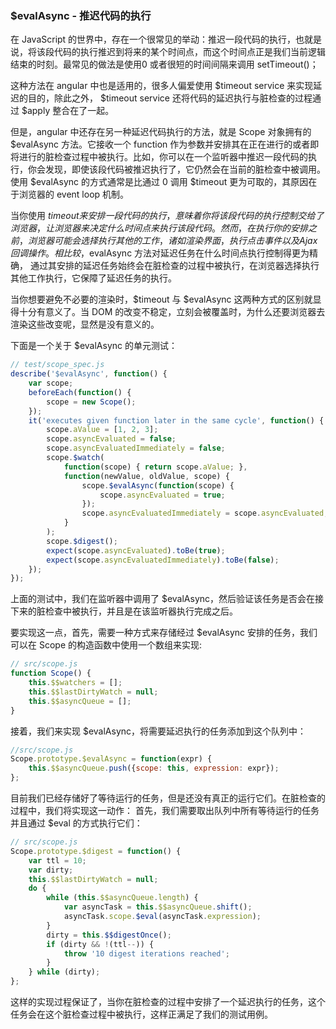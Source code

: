 ### $evalAsync - 推迟代码的执行

在 JavaScript 的世界中，存在一个很常见的举动：推迟一段代码的执行，也就是说，将该段代码的执行推迟到将来的某个时间点，而这个时间点正是我们当前逻辑结束的时刻。最常见的做法是使用0 或者很短的时间间隔来调用 setTimeout()；

这种方法在 angular 中也是适用的，很多人偏爱使用 $timeout service 来实现延迟的目的，除此之外， $timeout service 还将代码的延迟执行与脏检查的过程通过 $apply 整合在了一起。

但是，angular 中还存在另一种延迟代码执行的方法，就是 Scope 对象拥有的 $evalAsync 方法。它接收一个 function 作为参数并安排其在正在进行的或者即将进行的脏检查过程中被执行。比如，你可以在一个监听器中推迟一段代码的执行，你会发现，即使该段代码被推迟执行了，它仍然会在当前的脏检查中被调用。使用 $evalAsync 的方式通常是比通过 0 调用 $timeout 更为可取的，其原因在于浏览器的 event loop 机制。

当你使用 $timeout 来安排一段代码的执行，意味着你将该段代码的执行控制交给了浏览器，让浏览器来决定什么时间点来执行该段代码。然而，在执行你的安排之前，浏览器可能会选择执行其他的工作，诸如渲染界面，执行点击事件以及 Ajax 回调操作。
相比较，$evalAsync 方法对延迟任务在什么时间点执行控制得更为精确， 通过其安排的延迟任务始终会在脏检查的过程中被执行，在浏览器选择执行其他工作执行，它保障了延迟任务的执行。

当你想要避免不必要的渲染时，$timeout 与 $evalAsync 这两种方式的区别就显得十分有意义了。当 DOM 的改变不稳定，立刻会被覆盖时，为什么还要浏览器去渲染这些改变呢，显然是没有意义的。

下面是一个关于 $evalAsync 的单元测试：
```js
// test/scope_spec.js
describe('$evalAsync', function() {
    var scope;
    beforeEach(function() {
        scope = new Scope();
    });
    it('executes given function later in the same cycle', function() {
        scope.aValue = [1, 2, 3];
        scope.asyncEvaluated = false;
        scope.asyncEvaluatedImmediately = false;
        scope.$watch(
            function(scope) { return scope.aValue; },
            function(newValue, oldValue, scope) {
                scope.$evalAsync(function(scope) {
                    scope.asyncEvaluated = true;
                });
                scope.asyncEvaluatedImmediately = scope.asyncEvaluated;
            }
        );
        scope.$digest();
        expect(scope.asyncEvaluated).toBe(true);
        expect(scope.asyncEvaluatedImmediately).toBe(false);
    });
});
```
上面的测试中，我们在监听器中调用了 $evalAsync，然后验证该任务是否会在接下来的脏检查中被执行，并且是在该监听器执行完成之后。

要实现这一点，首先，需要一种方式来存储经过 $evalAsync 安排的任务，我们可以在 Scope 的构造函数中使用一个数组来实现:
```js
// src/scope.js
function Scope() {
    this.$$watchers = [];
    this.$$lastDirtyWatch = null;
    this.$$asyncQueue = [];
}
```
接着，我们来实现 $evalAsync，将需要延迟执行的任务添加到这个队列中：
```js
//src/scope.js
Scope.prototype.$evalAsync = function(expr) {
    this.$$asyncQueue.push({scope: this, expression: expr});
};
```
目前我们已经存储好了等待运行的任务，但是还没有真正的运行它们。在脏检查的过程中，我们将实现这一动作：
首先，我们需要取出队列中所有等待运行的任务并且通过 $eval 的方式执行它们：
```js
// src/scope.js
Scope.prototype.$digest = function() {
    var ttl = 10;
    var dirty;
    this.$$lastDirtyWatch = null;
    do {
        while (this.$$asyncQueue.length) {
            var asyncTask = this.$$asyncQueue.shift();
            asyncTask.scope.$eval(asyncTask.expression);
        }
        dirty = this.$$digestOnce();
        if (dirty && !(ttl--)) {
            throw '10 digest iterations reached';
        }
    } while (dirty);
};
```
这样的实现过程保证了，当你在脏检查的过程中安排了一个延迟执行的任务，这个任务会在这个脏检查过程中被执行，这样正满足了我们的测试用例。